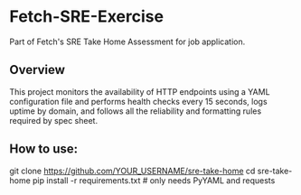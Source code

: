 # Fetch-SRE-Exercise
Part of Fetch's SRE Take Home Assessment for job application.

## Overview

This project monitors the availability of HTTP endpoints using a YAML configuration file and performs health checks every 15 seconds, logs uptime by domain, and follows all the reliability and formatting rules required by spec sheet.


## How to use:

git clone https://github.com/YOUR_USERNAME/sre-take-home
cd sre-take-home
pip install -r requirements.txt  # only needs PyYAML and requests
